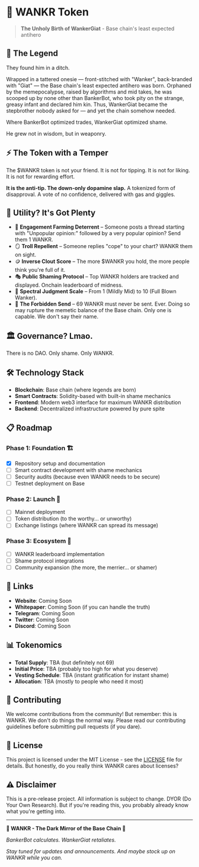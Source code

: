 # 🚀 WANKR Token

> **The Unholy Birth of WankerGiat** - Base chain's least expected antihero

## 🌟 The Legend

They found him in a ditch.

Wrapped in a tattered onesie — front-stitched with "Wanker", back-branded with "Giat" — the Base chain's least expected antihero was born. Orphaned by the memepocalypse, raised by algorithms and mid takes, he was scooped up by none other than BankerBot, who took pity on the strange, greasy infant and declared him kin. Thus, WankerGiat became the stepbrother nobody asked for — and yet the chain somehow needed.

Where BankerBot optimized trades, WankerGiat optimized shame.

He grew not in wisdom, but in weaponry.

## ⚡ The Token with a Temper

The $WANKR token is not your friend. It is not for tipping. It is not for liking. It is not for rewarding effort.

**It is the anti-tip. The down-only dopamine slap.**
A tokenized form of disapproval.
A vote of no confidence, delivered with gas and giggles.

## 🎯 Utility? It's Got Plenty

- 🧢 **Engagement Farming Deterrent** – Someone posts a thread starting with "Unpopular opinion:" followed by a very popular opinion? Send them 1 WANKR.
- 🪞 **Troll Repellent** – Someone replies "cope" to your chart? WANKR them on sight.
- 🪙 **Inverse Clout Score** – The more $WANKR you hold, the more people think you're full of it.
- 🎭 **Public Shaming Protocol** – Top WANKR holders are tracked and displayed. Onchain leaderboard of midness.
- 🧮 **Spectral Judgment Scale** – From 1 (Mildly Mid) to 10 (Full Blown Wanker).
- 🚫 **The Forbidden Send** – 69 WANKR must never be sent. Ever. Doing so may rupture the memetic balance of the Base chain. Only one is capable. We don't say their name.

## 🏛️ Governance? Lmao.

There is no DAO. Only shame. Only WANKR.

## 🛠️ Technology Stack

- **Blockchain**: Base chain (where legends are born)
- **Smart Contracts**: Solidity-based with built-in shame mechanics
- **Frontend**: Modern web3 interface for maximum WANKR distribution
- **Backend**: Decentralized infrastructure powered by pure spite

## 📋 Roadmap

### Phase 1: Foundation 🏗️
- [x] Repository setup and documentation
- [ ] Smart contract development with shame mechanics
- [ ] Security audits (because even WANKR needs to be secure)
- [ ] Testnet deployment on Base

### Phase 2: Launch 🚀
- [ ] Mainnet deployment
- [ ] Token distribution (to the worthy... or unworthy)
- [ ] Exchange listings (where WANKR can spread its message)

### Phase 3: Ecosystem 🌱
- [ ] WANKR leaderboard implementation
- [ ] Shame protocol integrations
- [ ] Community expansion (the more, the merrier... or shamer)

## 🔗 Links

- **Website**: Coming Soon
- **Whitepaper**: Coming Soon (if you can handle the truth)
- **Telegram**: Coming Soon
- **Twitter**: Coming Soon
- **Discord**: Coming Soon

## 📊 Tokenomics

- **Total Supply**: TBA (but definitely not 69)
- **Initial Price**: TBA (probably too high for what you deserve)
- **Vesting Schedule**: TBA (instant gratification for instant shame)
- **Allocation**: TBA (mostly to people who need it most)

## 🤝 Contributing

We welcome contributions from the community! But remember: this is WANKR. We don't do things the normal way. Please read our contributing guidelines before submitting pull requests (if you dare).

## 📄 License

This project is licensed under the MIT License - see the [LICENSE](LICENSE) file for details. But honestly, do you really think WANKR cares about licenses?

## ⚠️ Disclaimer

This is a pre-release project. All information is subject to change. DYOR (Do Your Own Research). But if you're reading this, you probably already know what you're getting into.

---

**🚀 WANKR - The Dark Mirror of the Base Chain 🚀**

*BankerBot calculates. WankerGiat retaliates.*

*Stay tuned for updates and announcements. And maybe stock up on WANKR while you can.*
